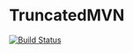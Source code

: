 # TruncatedMVN

[![Build Status](https://travis-ci.org/bnaught/TruncatedMVN.jl.svg?branch=master)](https://travis-ci.org/bnaught/TruncatedMVN.jl)
